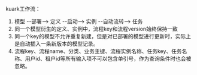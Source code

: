 kuark工作流：
1. 模型 --部署--> 定义 --启动--> 实例 --自动流转--> 任务 
2. 同一个模型衍生的定义、实例中，流程key和流程version始终保持一致
3. 同一个key的模型不允许重复新建，但是对已部署的模型进行更新时，实际上是自动插入一条新版本的模型记录。
4. 流程key、流程name、分类、业务主键、流程实例名称、任务key、任务名称、用户id、租户id等所有输入项不可以包含单引号，作为查询条件时也会被忽略。